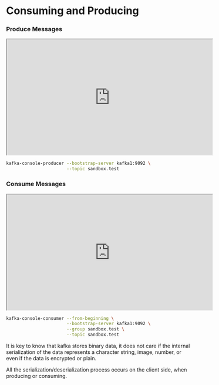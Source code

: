 # Consuming and Producing

### Produce Messages

<iframe width="560" height="315" src="https://www.youtube.com/embed/I7zm3on_cQQ"></iframe>

```bash
kafka-console-producer --bootstrap-server kafka1:9092 \
                       --topic sandbox.test
```

### Consume Messages

<iframe width="560" height="315" src="https://www.youtube.com/embed/Z9g4jMQwog0"></iframe>

```bash
kafka-console-consumer --from-beginning \
                       --bootstrap-server kafka1:9092 \
                       --group sandbox.test \
                       --topic sandbox.test
```

It is key to know that kafka stores binary data, it does not care if
the internal serialization of the data represents a character string,
image, number, or even if the data is encrypted or plain.

All the serialization/deserialization process occurs on the client side,
when producing or consuming.
